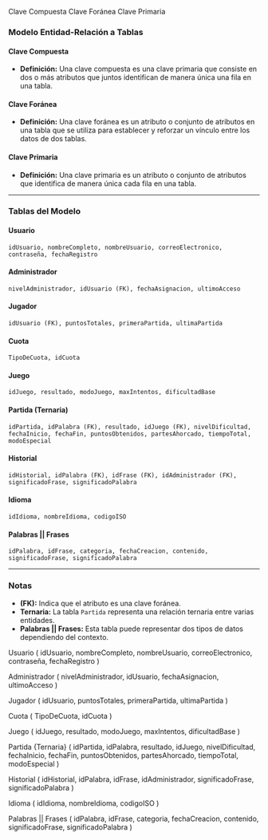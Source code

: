 Clave Compuesta
Clave Foránea
Clave Primaria
### Modelo Entidad-Relación a Tablas

#### Clave Compuesta
- **Definición:** Una clave compuesta es una clave primaria que consiste en dos o más atributos que juntos identifican de manera única una fila en una tabla.

#### Clave Foránea
- **Definición:** Una clave foránea es un atributo o conjunto de atributos en una tabla que se utiliza para establecer y reforzar un vínculo entre los datos de dos tablas.

#### Clave Primaria
- **Definición:** Una clave primaria es un atributo o conjunto de atributos que identifica de manera única cada fila en una tabla.

---

### Tablas del Modelo

#### **Usuario**
```plaintext
idUsuario, nombreCompleto, nombreUsuario, correoElectronico, contraseña, fechaRegistro
```

#### **Administrador**
```plaintext
nivelAdministrador, idUsuario (FK), fechaAsignacion, ultimoAcceso
```

#### **Jugador**
```plaintext
idUsuario (FK), puntosTotales, primeraPartida, ultimaPartida
```

#### **Cuota**
```plaintext
TipoDeCuota, idCuota
```

#### **Juego**
```plaintext
idJuego, resultado, modoJuego, maxIntentos, dificultadBase
```

#### **Partida** (Ternaria)
```plaintext
idPartida, idPalabra (FK), resultado, idJuego (FK), nivelDificultad, fechaInicio, fechaFin, puntosObtenidos, partesAhorcado, tiempoTotal, modoEspecial
```

#### **Historial**
```plaintext
idHistorial, idPalabra (FK), idFrase (FK), idAdministrador (FK), significadoFrase, significadoPalabra
```

#### **Idioma**
```plaintext
idIdioma, nombreIdioma, codigoISO
```

#### **Palabras || Frases**
```plaintext
idPalabra, idFrase, categoria, fechaCreacion, contenido, significadoFrase, significadoPalabra
```

---

### Notas
- **(FK):** Indica que el atributo es una clave foránea.
- **Ternaria:** La tabla `Partida` representa una relación ternaria entre varias entidades.
- **Palabras || Frases:** Esta tabla puede representar dos tipos de datos dependiendo del contexto.

Usuario
( idUsuario, nombreCompleto, nombreUsuario, correoElectronico, contraseña, fechaRegistro )

Administrador
( nivelAdministrador, idUsuario, fechaAsignacion, ultimoAcceso )

Jugador
( idUsuario, puntosTotales, primeraPartida, ultimaPartida )

Cuota
( TipoDeCuota, idCuota )

Juego
( idJuego, resultado, modoJuego, maxIntentos, dificultadBase )

Partida {Ternaria}
( idPartida, idPalabra, resultado, idJuego, nivelDificultad, fechaInicio, fechaFin, puntosObtenidos, partesAhorcado, tiempoTotal, modoEspecial )

Historial
( idHistorial, idPalabra, idFrase, idAdministrador, significadoFrase, significadoPalabra )

Idioma
( idIdioma, nombreIdioma, codigoISO )

Palabras || Frases
( idPalabra, idFrase, categoria, fechaCreacion, contenido, significadoFrase, significadoPalabra )